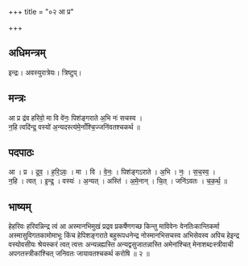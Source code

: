 +++
title = "०२ आ प्र"

+++
## अधिमन्त्रम्
इन्द्रः। अवस्युरात्रेयः। त्रिष्टुप्।

## मन्त्रः
आ प्र द्र॑व हरिवो॒ मा वि वे॑नः॒ पिश॑ङ्गराते अ॒भि नः॑ सचस्व ।  
न॒हि त्वदि॑न्द्र॒ वस्यो॑ अ॒न्यदस्त्य॑मे॒नाँश्चि॒ज्जनि॑वतश्चकर्थ ॥

## पदपाठः
आ । प्र । द्र॒व॒ । ह॒रि॒ऽवः॒ । मा । वि । वे॒नः॒ । पिश॑ङ्गऽराते । अ॒भि । नः॒ । स॒च॒स्व॒ ।  
न॒हि । त्वत् । इ॒न्द्र॒ । वस्यः॑ । अ॒न्यत् । अस्ति॑ । अ॒मे॒नान् । चि॒त् । जनि॑ऽवतः । च॒क॒र्थ॒ ॥

## भाष्यम्
हेहरिवः हरिवन्निन्द्र त्वं आ अस्मानभिमुखं प्रद्रव प्रकर्षेणगच्छ किन्तु माविवेनः वेनतिःकान्तिकर्मा अस्मासुविगतकामोमाभूः किंच हेपिशङ्गराते बहुरूपधनेन्द्र नोस्मानभिसचस्व अभिसेवस्व अपिच हेइन्द्र वस्योवसीयः श्रेयस्करं त्वत् त्वत्तः अन्यन्नह्यस्ति अन्यद्वसुजातन्नास्ति अमेनांश्चित् मेनाशब्दःस्त्रीवाची अपगतस्त्रीकांश्चित् जनिवतः जायावतश्चकर्थ करोषि ॥ २ ॥
